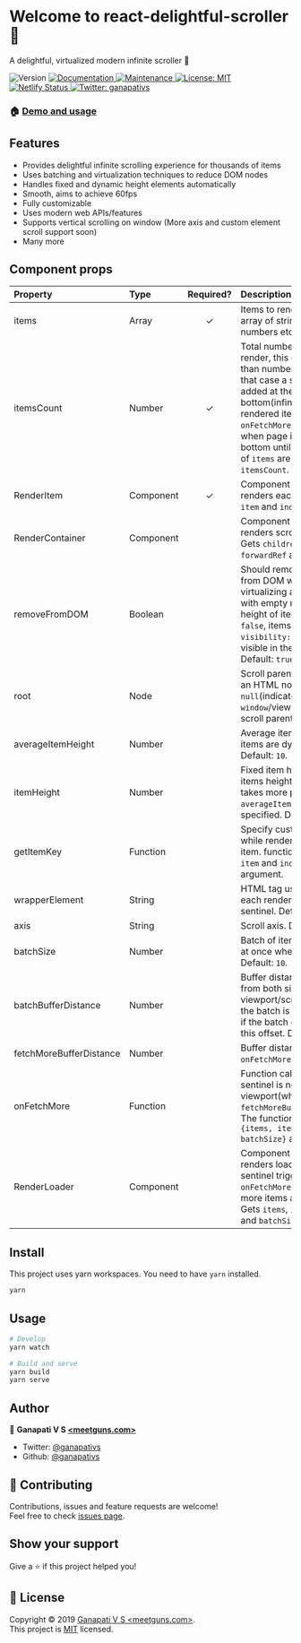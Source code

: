 # Welcome to react-delightful-scroller 👋

A delightful, virtualized modern infinite scroller 🎉

<p>
  <img alt="Version" src="https://img.shields.io/npm/v/react-delightful-scroller.svg">
  <a href="https://github.com/ganapativs/react-delightful-scroller#readme">
    <img alt="Documentation" src="https://img.shields.io/badge/documentation-yes-brightgreen.svg" target="_blank" />
  </a>
  <a href="https://github.com/ganapativs/react-delightful-scroller/graphs/commit-activity">
    <img alt="Maintenance" src="https://img.shields.io/badge/Maintained%3F-yes-green.svg" target="_blank" />
  </a>
  <a href="https://github.com/ganapativs/react-delightful-scroller/blob/master/LICENSE">
    <img alt="License: MIT" src="https://img.shields.io/badge/License-MIT-yellow.svg" target="_blank" />
  </a>
  <a href="https://app.netlify.com/sites/react-delightful-scroller/deploys">
    <img alt="Netlify Status" src="https://api.netlify.com/api/v1/badges/78aa47e6-80f3-4372-aeba-b2fb6bf491bf/deploy-status" target="_blank" />
  </a>
  <a href="https://twitter.com/ganapativs">
    <img alt="Twitter: ganapativs" src="https://img.shields.io/twitter/follow/ganapativs.svg?style=social" target="_blank" />
  </a>
</p>


### 🏠 [Demo and usage](https://react-delightful-scroller.netlify.com/)

## Features

- Provides delightful infinite scrolling experience for thousands of items
- Uses batching and virtualization techniques to reduce DOM nodes
- Handles fixed and dynamic height elements automatically
- Smooth, aims to achieve 60fps
- Fully customizable
- Uses modern web APIs/features
- Supports vertical scrolling on window (More axis and custom element scroll support soon)
- Many more

## Component props

| Property | Type | Required? | Description |
|:---|:---|:---:|:---|
| items | Array | ✓ | Items to render, can be array of strings, objects or numbers etc. |
| itemsCount | Number | ✓ | Total number of items to render, this can be larger than number of `items`, in that case a sentinel is added at the bottom(infinite scroll) of rendered items and `onFetchMore` is triggered when page is scrolled to bottom until the number of `items` are equal to the `itemsCount`. |
| RenderItem | Component | ✓ | Component which renders each item. Gets `item` and `index` as prop. |
| RenderContainer | Component |  | Component which renders scroll container. Gets `children` and `forwardRef` as prop. |
| removeFromDOM | Boolean |  | Should remove/add items from DOM while virtualizing and replace with empty node of same height of item. If set to `false`, items will be set to `visibility: hidden;` if not visible in the viewport. Default: `true`. |
| root | Node |  | Scroll parent. should be an HTML node. Default: `null`(indicates `window`/viewport is the scroll parent). |
| averageItemHeight | Number |  | Average item height if the items are dynamic. Default: `10`. |
| itemHeight | Number |  | Fixed item height if the items height is fixed. This takes more priority over `averageItemHeight` if specified. Default: `null`. |
| getItemKey | Function |  | Specify custom `key` prop while rendering each item. function receives `item` and `index` as argument. |
| wrapperElement | String |  | HTML tag used to wrap each rendered item and sentinel. Default: `div`. |
| axis | String |  | Scroll axis. Default: `y`. |
| batchSize | Number |  | Batch of items to render at once when virtualizing. Default: `10`. |
| batchBufferDistance | Number |  | Buffer distance of batch from both side of viewport/scrollable node. the batch is only rendered if the batch overlaps with this offset. Default: `250`. |
| fetchMoreBufferDistance | Number |  | Buffer distance to trigger `onFetchMore`. Default: `500`. |
| onFetchMore | Function |  | Function called when sentinel is near the viewport(when it crosses `fetchMoreBufferDistance`). The function receives `{items, itemsCount, batchSize}` as argument. |
| RenderLoader | Component |  | Component which renders loader when sentinel triggers `onFetchMore`(basically, more items are loading). Gets `items`, `itemsCount` and `batchSize` as prop. |

## Install

This project uses yarn workspaces. You need to have `yarn` installed.

```sh
yarn
```

## Usage

```sh
# Develop
yarn watch
```

```sh
# Build and serve
yarn build
yarn serve
```

## Author

👤 **Ganapati V S [<meetguns.com>](meetguns.com)**

* Twitter: [@ganapativs](https://twitter.com/ganapativs)
* Github: [@ganapativs](https://github.com/ganapativs)

## 🤝 Contributing

Contributions, issues and feature requests are welcome!<br />Feel free to check [issues page](https://github.com/ganapativs/react-delightful-scroller/issues).

## Show your support

Give a ⭐️ if this project helped you!

## 📝 License

Copyright © 2019 [Ganapati V S <meetguns.com>](https://github.com/ganapativs).<br />
This project is [MIT](https://github.com/ganapativs/react-delightful-scroller/blob/master/LICENSE) licensed.
